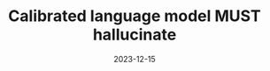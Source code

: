 ---
title: "Calibrated language model MUST hallucinate"
collection: talks
type: "Talk"
permalink: /talks/2023-12-15-talk-1
venue: "Fudan University, OKAgent"
date: 2023-12-15
location: "Shanghai, China"
---